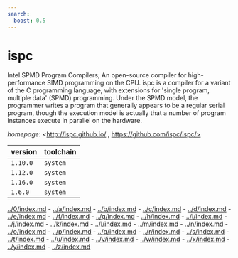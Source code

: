 ```yaml
---
search:
  boost: 0.5
---
```

# ispc

Intel SPMD Program Compilers; An open-source compiler for high-performance  SIMD programming on the CPU. ispc is a compiler for a variant of the C programming language,  with extensions for 'single program, multiple data' (SPMD) programming.  Under the SPMD model, the programmer writes a program that generally appears  to be a regular serial program, though the execution model is actually that  a number of program instances execute in parallel on the hardware.

*homepage*: <http://ispc.github.io/ , https://github.com/ispc/ispc/>

version | toolchain
--------|----------
``1.10.0`` | ``system``
``1.12.0`` | ``system``
``1.16.0`` | ``system``
``1.6.0`` | ``system``

[../0/index.md](0) - [../a/index.md](a) - [../b/index.md](b) - [../c/index.md](c) - [../d/index.md](d) - [../e/index.md](e) - [../f/index.md](f) - [../g/index.md](g) - [../h/index.md](h) - [../i/index.md](i) - [../j/index.md](j) - [../k/index.md](k) - [../l/index.md](l) - [../m/index.md](m) - [../n/index.md](n) - [../o/index.md](o) - [../p/index.md](p) - [../q/index.md](q) - [../r/index.md](r) - [../s/index.md](s) - [../t/index.md](t) - [../u/index.md](u) - [../v/index.md](v) - [../w/index.md](w) - [../x/index.md](x) - [../y/index.md](y) - [../z/index.md](z)

